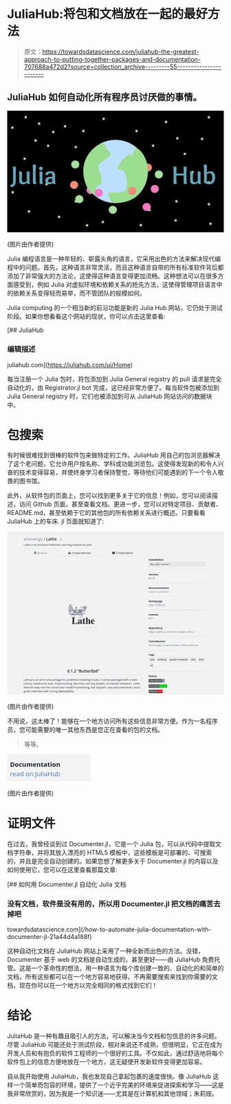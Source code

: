 # JuliaHub:将包和文档放在一起的最好方法

> 原文：<https://towardsdatascience.com/juliahub-the-greatest-approach-to-putting-together-packages-and-documentation-707688a472d2?source=collection_archive---------55----------------------->

## JuliaHub 如何自动化所有程序员讨厌做的事情。

![](img/9a52d8688d64bdce2399df20eaf6c9ba.png)

(图片由作者提供)

Julia 编程语言是一种年轻的、崭露头角的语言，它采用出色的方法来解决现代编程中的问题。首先，这种语言非常灵活，而且这种语言自带的所有标准软件背后都添加了非常强大的方法论，这使得这种语言变得更加流畅。这种想法可以在很多方面感受到，例如 Julia 对虚拟环境和依赖关系的抢先方法，这使得管理项目语言中的依赖关系变得轻而易举，而不管团队的规模如何。

Julia computing 的一个相当新的前沿功能是新的 Julia Hub 网站，它仍处于测试阶段。如果你想看看这个网站的现状，你可以点击这里查看:

 [## JuliaHub

### 编辑描述

juliahub.com](https://juliahub.com/ui/Home) 

每当注册一个 Julia 包时，将包添加到 Julia General registry 的 pull 请求是完全自动化的，由 Registrator.jl bot 完成，这已经非常方便了。每当软件包被添加到 Julia General registry 时，它们也被添加到可从 JuliaHub 网站访问的数据块中。

# 包搜索

有时候很难找到很棒的软件包来做特定的工作。JuliaHub 用自己的包浏览器解决了这个老问题，它允许用户按名称、学科或功能浏览包。这使得发现新的和令人兴奋的技术变得容易，并使终身学习者保持警觉，等待他们可能遇到的下一个令人敬畏的图书馆。

此外，从软件包的页面上，您可以找到更多关于它的信息！例如，您可以阅读描述，访问 Github 页面，甚至查看文档。更进一步，您可以对特定项目、贡献者、README.md，甚至依赖于它的其他包的所有依赖关系进行概述。只要看看 JuliaHub 上的车床. jl 页面就知道了:

![](img/ebf52fb9a7ec3edde768dc5fb4bdc844.png)

(图片由作者提供)

不用说，这太棒了！能够在一个地方访问所有这些信息非常方便。作为一名程序员，您可能需要的唯一其他东西是您正在查看的包的文档。

> 等等。

![](img/f95c4f79bb3a2e7b46e57636304a14fe.png)

(图片由作者提供)

# 证明文件

在过去，我曾经谈到过 Documenter.jl，它是一个 Julia 包，可以从代码中提取文档字符串，并将其放入漂亮的 HTML5 模板中，这些模板是可部署的、可搜索的，并且是完全自动创建的。如果您想了解更多关于 Documenter.jl 的内容以及如何使用它，您可以在这里查看那篇文章:

[](/how-to-automate-julia-documentation-with-documenter-jl-21a44d4a188f) [## 如何用 Documenter.jl 自动化 Julia 文档

### 没有文档，软件是没有用的，所以用 Documenter.jl 把文档的痛苦去掉吧

towardsdatascience.com](/how-to-automate-julia-documentation-with-documenter-jl-21a44d4a188f) 

这种自动化文档在 JuliaHub 网站上采用了一种全新而出色的方法。没错，Documenter 基于 web 的文档是自动生成的，甚至更好——由 JuliaHub 免费托管。这是一个革命性的想法，用一种语言为每个库创建一致的、自动化的和简单的文档，所有这些都可以在一个地方容易地获得。不再需要搜索来找到你需要的文档，现在你可以在一个地方以完全相同的格式找到它们！

# 结论

JuliaHub 是一种有趣且吸引人的方法，可以解决当今文档和包信息的许多问题。尽管 JuliaHub 可能还处于测试阶段，相对来说还不成熟，但很明显，它正在成为开发人员和有抱负的软件工程师的一个很好的工具。不仅如此，通过舒适地将每个软件包上的信息方便地放在一个地方，这无疑使开发新软件变得更加容易。

自从我开始使用 JuliaHub，我也发现自己拿起包裹的速度很快。像 JuliaHub 这样一个简单而包容的环境，提供了一个近乎完美的环境来促进探索和学习——这是我非常欣赏的，因为我是一个知识迷——尤其是在计算机和其他领域；朱莉娅。